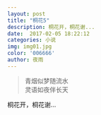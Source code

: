 ```yaml
---  
layout: post
title: "桐花5"
description: 桐花开，桐花谢...
date:  2017-02-05 18:22:12
categories: 小说
img: img01.jpg
color: '006666'
author: 夜雨
---  
```


>青烟似梦随流水  
>灵语如夜伴长天  

桐花开，桐花谢...